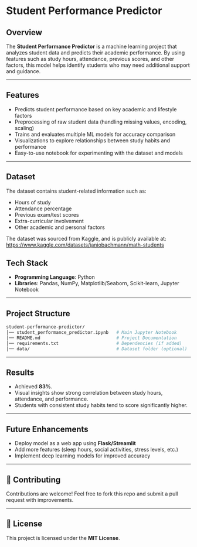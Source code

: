 
#  Student Performance Predictor

##  Overview

The **Student Performance Predictor** is a machine learning project that analyzes student data and predicts their academic performance.
By using features such as study hours, attendance, previous scores, and other factors, this model helps identify students who may need additional support and guidance.

---

## Features

* Predicts student performance based on key academic and lifestyle factors
* Preprocessing of raw student data (handling missing values, encoding, scaling)
* Trains and evaluates multiple ML models for accuracy comparison
* Visualizations to explore relationships between study habits and performance
* Easy-to-use notebook for experimenting with the dataset and models

---

## Dataset

The dataset contains student-related information such as:

* Hours of study
* Attendance percentage
* Previous exam/test scores
* Extra-curricular involvement
* Other academic and personal factors

The dataset was sourced from Kaggle, and is publicly available at: 
https://www.kaggle.com/datasets/janiobachmann/math-students 

## Tech Stack

* **Programming Language**: Python
* **Libraries**: Pandas, NumPy, Matplotlib/Seaborn, Scikit-learn, Jupyter Notebook

---

## Project Structure

```bash
student-performance-predictor/
│── student_performance_predictor.ipynb   # Main Jupyter Notebook
│── README.md                             # Project Documentation
│── requirements.txt                      # Dependencies (if added)
│── data/                                 # Dataset folder (optional)
```

---

## Results

* Achieved **83%**.
* Visual insights show strong correlation between study hours, attendance, and performance.
* Students with consistent study habits tend to score significantly higher.



---

## Future Enhancements

* Deploy model as a web app using **Flask/Streamlit**
* Add more features (sleep hours, social activities, stress levels, etc.)
* Implement deep learning models for improved accuracy

---

## 🤝 Contributing

Contributions are welcome! Feel free to fork this repo and submit a pull request with improvements.

---

## 📜 License

This project is licensed under the **MIT License**.


